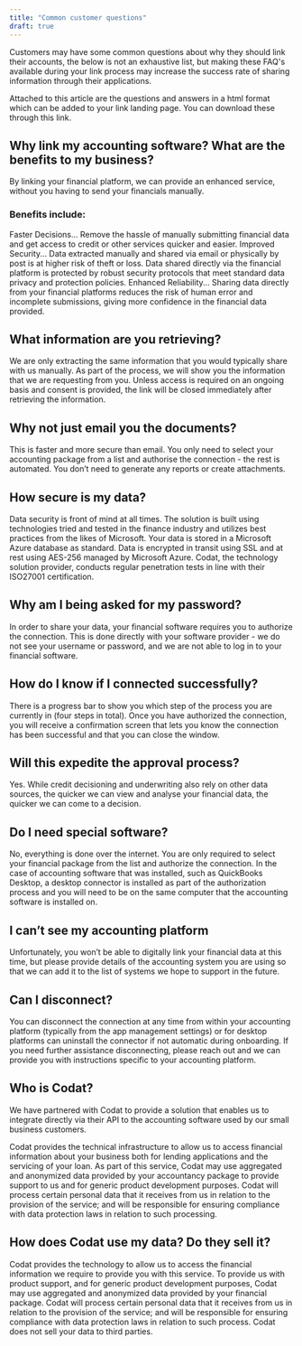 ```yaml
---
title: "Common customer questions"
draft: true
---
```


Customers may have some common questions about why they should link their accounts, the below is not an exhaustive list, but making these FAQ's available during your link process may increase the success rate of sharing information through their applications.

Attached to this article are the questions and answers in a html format which can be added to your link landing page. You can download these through this link.


## Why link my accounting software? What are the benefits to my business?

By linking your financial platform, we can provide an enhanced service, without you having to send your financials manually.

### Benefits include:

Faster Decisions... Remove the hassle of manually submitting financial data and get access to credit or other services quicker and easier.
Improved Security... Data extracted manually and shared via email or physically by post is at higher risk of theft or loss. Data shared directly via the financial platform is protected by robust security protocols that meet standard data privacy and protection policies.
Enhanced Reliability...
Sharing data directly from your financial platforms reduces the risk of human error and incomplete submissions, giving more confidence in the financial data provided.

## What information are you retrieving?

We are only extracting the same information that you would typically share with us manually. As part of the process, we will show you the information that we are requesting from you. Unless access is required on an ongoing basis and consent is provided, the link will be closed immediately after retrieving the information.

## Why not just email you the documents?

This is faster and more secure than email. You only need to select your accounting package from a list and authorise the connection - the rest is automated. You don’t need to generate any reports or create attachments.

## How secure is my data?

Data security is front of mind at all times. The solution is built using technologies tried and tested in the finance industry and utilizes best practices from the likes of Microsoft. Your data is stored in a Microsoft Azure database as standard. Data is encrypted in transit using SSL and at rest using AES-256 managed by Microsoft Azure. Codat, the technology solution provider, conducts regular penetration tests in line with their ISO27001 certification.

## Why am I being asked for my password?

In order to share your data, your financial software requires you to authorize the connection. This is done directly with your software provider - we do not see your username or password, and we are not able to log in to your financial software.

## How do I know if I connected successfully?

There is a progress bar to show you which step of the process you are currently in (four steps in total). Once you have authorized the connection, you will receive a confirmation screen that lets you know the connection has been successful and that you can close the window.

## Will this expedite the approval process?

Yes. While credit decisioning and underwriting also rely on other data sources, the quicker we can view and analyse your financial data, the quicker we can come to a decision.

## Do I need special software?

No, everything is done over the internet. You are only required to select your financial package from the list and authorize the connection. In the case of accounting software that was installed, such as QuickBooks Desktop, a desktop connector is installed as part of the authorization process and you will need to be on the same computer that the accounting software is installed on.

## I can’t see my accounting platform

Unfortunately, you won’t be able to digitally link your financial data at this time, but please provide details of the accounting system you are using so that we can add it to the list of systems we hope to support in the future.

## Can I disconnect?

You can disconnect the connection at any time from within your accounting platform (typically from the app management settings) or for desktop platforms can uninstall the connector if not automatic during onboarding. If you need further assistance disconnecting, please reach out and we can provide you with instructions specific to your accounting platform.

## Who is Codat?

We have partnered with Codat to provide a solution that enables us to integrate directly via their API to the accounting software used by our small business customers.

Codat provides the technical infrastructure to allow us to access financial information about your business both for lending applications and the servicing of your loan. As part of this service, Codat may use aggregated and anonymized data provided by your accountancy package to provide support to us and for generic product development purposes. Codat will process certain personal data that it receives from us in relation to the provision of the service; and will be responsible for ensuring compliance with data protection laws in relation to such processing.

## How does Codat use my data? Do they sell it?

Codat provides the technology to allow us to access the financial information we require to provide you with this service. To provide us with product support, and for generic product development purposes, Codat may use aggregated and anonymized data provided by your financial package. Codat will process certain personal data that it receives from us in relation to the provision of the service; and will be responsible for ensuring compliance with data protection laws in relation to such process. Codat does not sell your data to third parties.